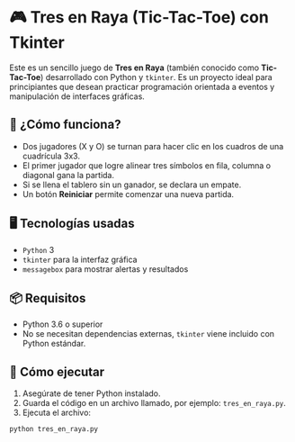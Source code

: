 # 🎮 Tres en Raya (Tic-Tac-Toe) con Tkinter

Este es un sencillo juego de **Tres en Raya** (también conocido como **Tic-Tac-Toe**) desarrollado con Python y `tkinter`. Es un proyecto ideal para principiantes que desean practicar programación orientada a eventos y manipulación de interfaces gráficas.

## 🧠 ¿Cómo funciona?

- Dos jugadores (X y O) se turnan para hacer clic en los cuadros de una cuadrícula 3x3.
- El primer jugador que logre alinear tres símbolos en fila, columna o diagonal gana la partida.
- Si se llena el tablero sin un ganador, se declara un empate.
- Un botón **Reiniciar** permite comenzar una nueva partida.

## 🖥️ Tecnologías usadas

- `Python` 3
- `tkinter` para la interfaz gráfica
- `messagebox` para mostrar alertas y resultados

## 📦 Requisitos

- Python 3.6 o superior
- No se necesitan dependencias externas, `tkinter` viene incluido con Python estándar.

## 🚀 Cómo ejecutar

1. Asegúrate de tener Python instalado.
2. Guarda el código en un archivo llamado, por ejemplo: `tres_en_raya.py`.
3. Ejecuta el archivo:

```bash
python tres_en_raya.py
